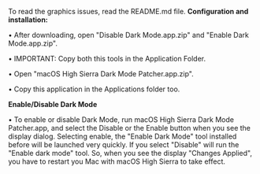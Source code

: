 To read the graphics issues, read the README.md file.
**Configuration and installation:**
 
 • After downloading, open "Disable Dark Mode.app.zip" and "Enable Dark Mode.app.zip".
 
 • IMPORTANT: Copy both this tools in the Application Folder.
 
 • Open "macOS High Sierra Dark Mode Patcher.app.zip".
 
 • Copy this application in the Applications folder too.

**Enable/Disable Dark Mode**
 
 • To enable or disable Dark Mode, run macOS High Sierra Dark Mode Patcher.app, and select the Disable or the Enable button when you see the display dialog. Selecting enable, the "Enable Dark Mode" tool installed before will be launched very quickly. If you select "Disable" will run the "Enable dark mode" tool. So, when you see the display "Changes Applied", you have to restart you Mac with macOS High Sierra to take effect.
